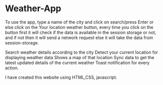 # Weather-App

To use the app, type a name of the city and click on search/press Enter or else click on the Your location weather button, every time you click on the button first it will check if the data is available in the session storage or not, and if not then it will send a network request else it will take the data from session-storage.

Search weather details according to the city
Detect your current location for displaying weather data
Shows a map of that location
Sync data to get the latest updated details of the current weather
Toast notification for every action.

I have created this website using HTML,CSS, javascript.
